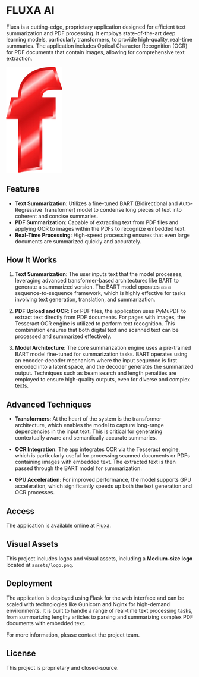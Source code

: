 # FLUXA AI

Fluxa is a cutting-edge, proprietary application designed for efficient text summarization and PDF processing. It employs state-of-the-art deep learning models, particularly transformers, to provide high-quality, real-time summaries. The application includes Optical Character Recognition (OCR) for PDF documents that contain images, allowing for comprehensive text extraction.

<img src="assets/logo.png" alt="Fluxa Logo" width="150"/>

## Features

- **Text Summarization**: Utilizes a fine-tuned BART (Bidirectional and Auto-Regressive Transformer) model to condense long pieces of text into coherent and concise summaries.
- **PDF Summarization**: Capable of extracting text from PDF files and applying OCR to images within the PDFs to recognize embedded text.
- **Real-Time Processing**: High-speed processing ensures that even large documents are summarized quickly and accurately.

## How It Works

1. **Text Summarization**: The user inputs text that the model processes, leveraging advanced transformer-based architectures like BART to generate a summarized version. The BART model operates as a sequence-to-sequence framework, which is highly effective for tasks involving text generation, translation, and summarization.
   
2. **PDF Upload and OCR**: For PDF files, the application uses PyMuPDF to extract text directly from PDF documents. For pages with images, the Tesseract OCR engine is utilized to perform text recognition. This combination ensures that both digital text and scanned text can be processed and summarized effectively.

3. **Model Architecture**: The core summarization engine uses a pre-trained BART model fine-tuned for summarization tasks. BART operates using an encoder-decoder mechanism where the input sequence is first encoded into a latent space, and the decoder generates the summarized output. Techniques such as beam search and length penalties are employed to ensure high-quality outputs, even for diverse and complex texts.

## Advanced Techniques

- **Transformers**: At the heart of the system is the transformer architecture, which enables the model to capture long-range dependencies in the input text. This is critical for generating contextually aware and semantically accurate summaries.
  
- **OCR Integration**: The app integrates OCR via the Tesseract engine, which is particularly useful for processing scanned documents or PDFs containing images with embedded text. The extracted text is then passed through the BART model for summarization.

- **GPU Acceleration**: For improved performance, the model supports GPU acceleration, which significantly speeds up both the text generation and OCR processes.

## Access

The application is available online at [Fluxa](https://www.fluxa.pro/).

## Visual Assets

This project includes logos and visual assets, including a **Medium-size logo** located at `assets/logo.png`.

## Deployment

The application is deployed using Flask for the web interface and can be scaled with technologies like Gunicorn and Nginx for high-demand environments. It is built to handle a range of real-time text processing tasks, from summarizing lengthy articles to parsing and summarizing complex PDF documents with embedded text.

For more information, please contact the project team.

## License

This project is proprietary and closed-source.
